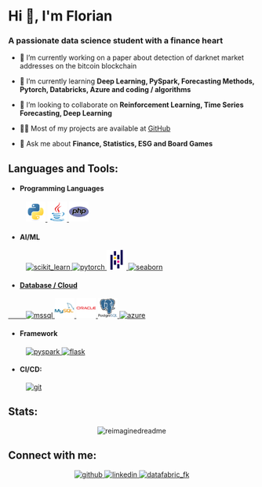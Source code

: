 ## <h1 align="left">Hi 👋, I'm Florian</h1>
<h3 align="left">A passionate data science student with a finance heart</h3>

- 🔭 I’m currently working on a paper about detection of darknet market addresses on the bitcoin blockchain

- 🌱 I’m currently learning **Deep Learning, PySpark, Forecasting Methods, Pytorch, Databricks, Azure and coding / algorithms**

- 👯 I’m looking to collaborate on **Reinforcement Learning, Time Series Forecasting, Deep Learning**

- 👨‍💻 Most of my projects are available at [GitHub](https://github.com/flo1166/)

- 💬 Ask me about **Finance, Statistics, ESG and Board Games**

## Languages and Tools:

- <h4 align="left">Programming Languages</h4>
<p align="left"> 
  &emsp; &emsp; 
  <a href="https://www.python.org" target="_blank" rel="noreferrer"> <img src="https://raw.githubusercontent.com/devicons/devicon/master/icons/python/python-original.svg" alt="python" width="40" height="40"/> </a>
  <a href="https://www.java.com" target="_blank" rel="noreferrer"> <img src="https://raw.githubusercontent.com/devicons/devicon/master/icons/java/java-original.svg" alt="java" width="40" height="40"/> </a> 
  <a href="https://www.php.net" target="_blank" rel="noreferrer"> <img src="https://raw.githubusercontent.com/devicons/devicon/master/icons/php/php-original.svg" alt="php" width="40" height="40"/> </a>
</p>

- <h4 align="left">AI/ML</h4>
<p align="left"> 
  &emsp; &emsp; 
  <a href="https://scikit-learn.org/" target="_blank" rel="noreferrer"> <img src="https://upload.wikimedia.org/wikipedia/commons/0/05/Scikit_learn_logo_small.svg" alt="scikit_learn" width="40" height="40"/> </a>
  <a href="https://pytorch.org/" target="_blank" rel="noreferrer"> <img src="https://www.vectorlogo.zone/logos/pytorch/pytorch-icon.svg" alt="pytorch" width="40" height="40"/> </a>
  <a href="https://pandas.pydata.org/" target="_blank" rel="noreferrer"> <img src="https://raw.githubusercontent.com/devicons/devicon/2ae2a900d2f041da66e950e4d48052658d850630/icons/pandas/pandas-original.svg" alt="pandas" width="40" height="40"/> </a>  
  <a href="https://seaborn.pydata.org/" target="_blank" rel="noreferrer"> <img src="https://seaborn.pydata.org/_images/logo-mark-lightbg.svg" alt="seaborn" width="40" height="40"/>
</p>

- <h4 align="left">Database / Cloud</h4>
<p align="left">  
  &emsp; &emsp; 
  <a href="https://www.microsoft.com/en-us/sql-server" target="_blank" rel="noreferrer"> <img src="https://www.svgrepo.com/show/303229/microsoft-sql-server-logo.svg" alt="mssql" width="40" height="40"/> </a> 
  <a href="https://www.mysql.com/" target="_blank" rel="noreferrer"> <img src="https://raw.githubusercontent.com/devicons/devicon/master/icons/mysql/mysql-original-wordmark.svg" alt="mysql" width="40" height="40"/> </a> 
  <a href="https://www.oracle.com/" target="_blank" rel="noreferrer"> <img src="https://raw.githubusercontent.com/devicons/devicon/master/icons/oracle/oracle-original.svg" alt="oracle" width="40" height="40"/> </a>  
  <a href="https://www.postgresql.org" target="_blank" rel="noreferrer"> <img src="https://raw.githubusercontent.com/devicons/devicon/master/icons/postgresql/postgresql-original-wordmark.svg" alt="postgresql" width="40" height="40"/> </a>    
  <a href="https://azure.microsoft.com/en-in/" target="_blank" rel="noreferrer"> <img src="https://www.vectorlogo.zone/logos/microsoft_azure/microsoft_azure-icon.svg" alt="azure" width="40" height="40"/> </a> 
  
</p>

- <h4 align="left">Framework<h4>
<p align="left"> 
  &emsp; &emsp; 
  <a href="https://spark.apache.org/docs/latest/api/python/index.html" target="_blank" rel="noreferrer"> <img src="https://upload.wikimedia.org/wikipedia/commons/f/f3/Apache_Spark_logo.svg" alt="pyspark" width="40" height="40"/> </a> 
  <a href="https://flask.palletsprojects.com/" target="_blank" rel="noreferrer"> <img src="https://www.vectorlogo.zone/logos/pocoo_flask/pocoo_flask-icon.svg" alt="flask" width="40" height="40"/> </a>
</p>

- <h4 align="left">CI/CD:</h4>
<p align="left"> 
  &emsp; &emsp; 
  <a href="https://git-scm.com/" target="_blank" rel="noreferrer"> <img src="https://www.vectorlogo.zone/logos/git-scm/git-scm-icon.svg" alt="git" width="40" height="40"/> </a>
</p>

## Stats:
<p align="middle"> 
  <img src="https://myreadme.vercel.app/api/embed/flo1166?panels=userstatistics,toprepositories,toplanguages,commitgraph" alt="reimaginedreadme" />
</p>

## Connect with me:                            
<p align="middle">
  <a href="https://github.com/flo1166" target="_blank">
<img src=https://img.shields.io/badge/github-%2324292e.svg?&style=for-the-badge&logo=github&logoColor=white alt=github style="margin-bottom: 5px;" />
</a>
  <a href="https://linkedin.com/in/floriankorn" target="_blank">
<img src=https://img.shields.io/badge/linkedin-%231E77B5.svg?&style=for-the-badge&logo=linkedin&logoColor=white alt=linkedin style="margin-bottom: 5px;" />
</a>
  <a href="https://kaggle.com/datafabric_fk" target="blank">
<img src="https://img.shields.io/badge/Kaggle-035a7d?style=for-the-badge&logo=kaggle&logoColor=white" alt="datafabric_fk" style="margin-bottom: 5px;" />
  </a>
</p>
